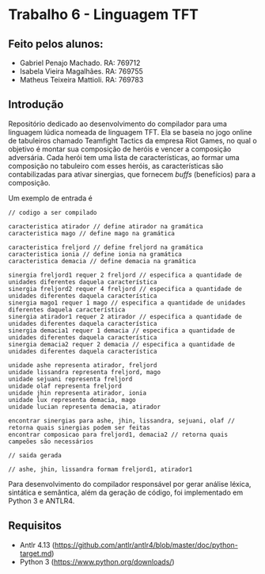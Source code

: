 # Trabalho 6 - Linguagem TFT

## Feito pelos alunos:
 - Gabriel Penajo Machado. RA: 769712
 - Isabela Vieira Magalhães. RA: 769755
 - Matheus Teixeira Mattioli. RA: 769783

## Introdução

Repositório dedicado ao desenvolvimento do compilador para uma linguagem lúdica nomeada de linguagem TFT. 
Ela se baseia no jogo online de tabuleiros chamado Teamfight Tactics da empresa Riot Games, no qual o objetivo é montar sua composição de heróis e vencer a composição adversária. 
Cada herói tem uma lista de características, ao formar uma composição no tabuleiro com esses heróis, as características são contabilizadas para ativar sinergias,
que fornecem _buffs_ (benefícios) para a composição.

Um exemplo de entrada é 

```
// codigo a ser compilado

caracteristica atirador // define atirador na gramática
caracteristica mago // define mago na gramática

caracteristica freljord // define freljord na gramática
caracteristica ionia // define ionia na gramática
caracteristica demacia // define demacia na gramática

sinergia freljord1 requer 2 freljord // especifica a quantidade de unidades diferentes daquela característica
sinergia freljord2 requer 4 freljord // especifica a quantidade de unidades diferentes daquela característica
sinergia mago1 requer 1 mago // especifica a quantidade de unidades diferentes daquela característica
sinergia atirador1 requer 2 atirador // especifica a quantidade de unidades diferentes daquela característica
sinergia demacia1 requer 1 demacia // especifica a quantidade de unidades diferentes daquela característica
sinergia demacia2 requer 2 demacia // especifica a quantidade de unidades diferentes daquela característica

unidade ashe representa atirador, freljord
unidade lissandra representa freljord, mago
unidade sejuani representa freljord
unidade olaf representa freljord
unidade jhin representa atirador, ionia
unidade lux representa demacia, mago
unidade lucian representa demacia, atirador

encontrar sinergias para ashe, jhin, lissandra, sejuani, olaf // retorna quais sinergias podem ser feitas
encontrar composicao para freljord1, demacia2 // retorna quais campeões são necessários 

// saida gerada

// ashe, jhin, lissandra formam freljord1, atirador1
``` 
Para desenvolvimento do compilador responsável por gerar análise léxica, sintática e semântica, além da geração de código, foi implementado em Python 3 e ANTLR4.

## Requisitos
 - Antlr 4.13 (https://github.com/antlr/antlr4/blob/master/doc/python-target.md)
 - Python 3 (https://www.python.org/downloads/)
